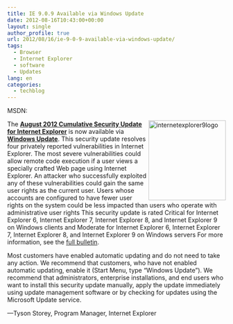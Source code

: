 ```yaml
---
title: IE 9.0.9 Available via Windows Update
date: 2012-08-16T10:43:00+00:00
layout: single
author_profile: true
url: 2012/08/16/ie-9-0-9-available-via-windows-update/
tags:
  - Browser
  - Internet Explorer
  - software
  - Updates
lang: en
categories: 
  - techblog
---
```

MSDN: 

<a href="http://lh3.ggpht.com/-qAYbwQpCauA/UCzH0B4SFII/AAAAAAAAG-E/k0aqdkRp0xk/s1600-h/internetexplorer9logo%25255B6%25255D.png" target="_blank"><img title="internetexplorer9logo" border="0" alt="internetexplorer9logo" align="right" src="http://lh4.ggpht.com/-wS5QGPxrHGg/UCzH2Z-anWI/AAAAAAAAG-M/z7LXL4pwLDQ/internetexplorer9logo_thumb%25255B4%25255D.png?imgmax=800" width="178" height="184" /></a>The [**August 2012 Cumulative Security Update for Internet Explorer**](http://support.microsoft.com/kb/2722913) is now available via [**Windows Update**](http://go.microsoft.com/fwlink/?LinkID=40747). This security update resolves four privately reported vulnerabilities in Internet Explorer. The most severe vulnerabilities could allow remote code execution if a user views a specially crafted Web page using Internet Explorer. An attacker who successfully exploited any of these vulnerabilities could gain the same user rights as the current user. Users whose accounts are configured to have fewer user rights on the system could be less impacted than users who operate with administrative user rights This security update is rated Critical for Internet Explorer 6, Internet Explorer 7, Internet Explorer 8, and Internet Explorer 9 on Windows clients and Moderate for Internet Explorer 6, Internet Explorer 7, Internet Explorer 8, and Internet Explorer 9 on Windows servers For more information, see the [full bulletin](http://technet.microsoft.com/en-us/security/bulletin/ms12-052). 

Most customers have enabled automatic updating and do not need to take any action. We recommend that customers, who have not enabled automatic updating, enable it (Start Menu, type “Windows Update”). We recommend that administrators, enterprise installations, and end users who want to install this security update manually, apply the update immediately using update management software or by checking for updates using the Microsoft Update service. 

—Tyson Storey, Program Manager, Internet Explorer